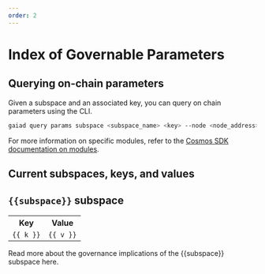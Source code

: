 ```yaml
---
order: 2
---
```


# Index of Governable Parameters

## Querying on-chain parameters

Given a subspace and an associated key, you can query on chain parameters using the CLI.

``` bash
gaiad query params subspace <subspace_name> <key> --node <node_address> --chain-id <chain_id>
```

For more information on specific modules, refer to the [Cosmos SDK documentation on modules](https://docs.cosmos.network/v0.43/modules/).

## Current subspaces, keys, and values

<section v-for="(value, subspace) in $themeConfig.currentParameters">
   <h2><code>{{subspace}}</code> subspace</h2>
   <table>
      <tr>
         <th>Key</th>
         <th>Value</th>
      </tr>
      <tr v-for="(v,k) in value">
         <td><code>{{ k }}</code></td>
         <td><code>{{ v }}</code></td>
      </tr>
   </table>
   <p>
     Read more about the governance implications of the  <a :href="subspace + '.html'">{{subspace}} subspace here.</a>
   </p>
</section>

